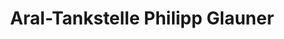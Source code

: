 ---
title: "Aral-Tankstelle Philipp Glauner"
url: /backnang/aral-tankstelle-philipp-glauner/
shop: Lebensmittel
---